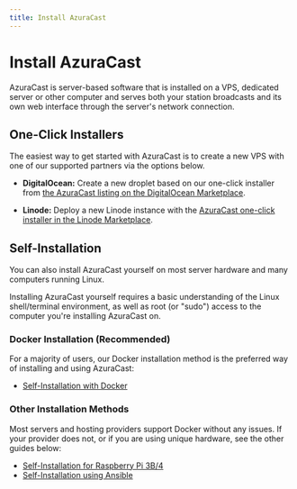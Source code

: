 ```yaml
---
title: Install AzuraCast
---
```


# Install AzuraCast

AzuraCast is server-based software that is installed on a VPS, dedicated server or other computer and serves both your station broadcasts and its own web interface through the server's network connection.

## One-Click Installers

The easiest way to get started with AzuraCast is to create a new VPS with one of our supported partners via the options below.

 - **DigitalOcean:** Create a new droplet based on our one-click installer from [the AzuraCast listing on the DigitalOcean Marketplace](https://marketplace.digitalocean.com/apps/azuracast).

 - **Linode:** Deploy a new Linode instance with the [AzuraCast one-click installer in the Linode Marketplace](https://www.linode.com/marketplace/apps/linode/azuracast/).

## Self-Installation

You can also install AzuraCast yourself on most server hardware and many computers running Linux.

Installing AzuraCast yourself requires a basic understanding of the Linux shell/terminal environment, as well as root (or "sudo") access to the computer you're installing AzuraCast on.

### Docker Installation (Recommended)

For a majority of users, our Docker installation method is the preferred way of installing and using AzuraCast:

 - [Self-Installation with Docker](docker)

### Other Installation Methods

Most servers and hosting providers support Docker without any issues. If your provider does not, or if you are using unique hardware, see the other guides below:

 - [Self-Installation for Raspberry Pi 3B/4](raspberry-pi)
 - [Self-Installation using Ansible](ansible)